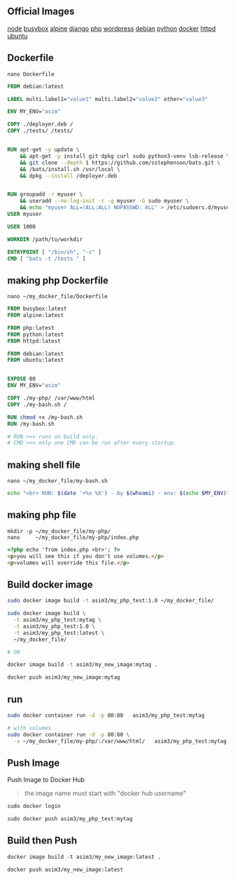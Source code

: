 ## Official Images
[node](https://hub.docker.com/_/node)
[busybox](https://hub.docker.com/_/busybox)
[alpine](https://hub.docker.com/_/alpine)
[django](https://hub.docker.com/_/django)
[php](https://hub.docker.com/_/php)
[wordpress](https://hub.docker.com/_/wordpress)
[debian](https://hub.docker.com/_/debian)
[python](https://hub.docker.com/_/python)
[docker](https://hub.docker.com/_/docker)
[httpd](https://hub.docker.com/_/httpd)
[ubuntu](https://hub.docker.com/_/ubuntu)


## Dockerfile
`nano Dockerfile`
```dockerfile
FROM debian:latest

LABEL multi.label1="value1" multi.label2="value2" other="value3"

ENV MY_ENV="asim"

COPY ./deployer.deb /
COPY ./tests/ /tests/


RUN apt-get -y update \
    && apt-get -y install git dpkg curl sudo python3-venv lsb-release \
    && git clone --depth 1 https://github.com/sstephenson/bats.git \
    && /bats/install.sh /usr/local \
    && dpkg --install /deployer.deb


RUN groupadd -r myuser \
    && useradd --no-log-init -r -g myuser -G sudo myuser \
    && echo "myuser ALL=(ALL:ALL) NOPASSWD: ALL" > /etc/sudoers.d/myuser
USER myuser

USER 1000

WORKDIR /path/to/workdir

ENTRYPOINT [ "/bin/sh", "-c" ]
CMD [ "bats -t /tests " ]
```


## making php Dockerfile
`nano ~/my_docker_file/Dockerfile`
```dockerfile
FROM busybox:latest
FROM alpine:latest

FROM php:latest
FROM python:latest
FROM httpd:latest

FROM debian:latest
FROM ubuntu:latest


EXPOSE 80
ENV MY_ENV="asim"

COPY ./my-php/ /var/www/html
COPY ./my-bash.sh /

RUN chmod +x /my-bash.sh
RUN /my-bash.sh

# RUN >>> runs on build only.
# CMD >>> only one CMD can be run after every startup.
```


## making shell file
`nano ~/my_docker_file/my-bash.sh`     
```bash
echo "<br> RUN: $(date '+%x %X') - by $(whoami) - env: $(echo $MY_ENV)" >> /var/www/html/index.php
```


## making php file
`mkdir -p ~/my_docker_file/my-php/`     
`nano     ~/my_docker_file/my-php/index.php`
```html
<?php echo 'from index.php <br>'; ?>
<p>you will see this if you don't use volumes.</p>
<p>volumes will override this file.</p>
```


## Build docker image
```bash
sudo docker image build -t asim3/my_php_test:1.0 ~/my_docker_file/

sudo docker image build \
  -t asim3/my_php_test:mytag \
  -t asim3/my_php_test:1.0 \
  -t asim3/my_php_test:latest \
  ~/my_docker_file/

# OR

docker image build -t asim3/my_new_image:mytag .

docker push asim3/my_new_image:mytag
```


## run
```bash
sudo docker container run -d -p 80:80   asim3/my_php_test:mytag

# with volumes
sudo docker container run -d -p 80:80 \
  -v ~/my_docker_file/my-php/:/var/www/html/   asim3/my_php_test:mytag
```


## Push Image
Push Image to Docker Hub
> the image name must start with "docker hub username"
```txt
sudo docker login

sudo docker push asim3/my_php_test:mytag
```


## Build then Push
```txt
docker image build -t asim3/my_new_image:latest .

docker push asim3/my_new_image:latest
```
